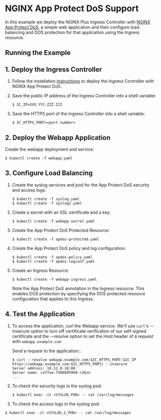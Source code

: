 # NGINX App Protect DoS Support

In this example we deploy the NGINX Plus Ingress Controller with [NGINX App Protect DoS](https://www.nginx.com/products/nginx-app-protect-dos/), a simple web application and then configure load balancing and DOS protection for that application using the Ingress resource.

## Running the Example

## 1. Deploy the Ingress Controller

1. Follow the installation [instructions](https://docs.nginx.com/nginx-ingress-controller/installation) to deploy the Ingress Controller with NGINX App Protect DoS.

2. Save the public IP address of the Ingress Controller into a shell variable:
    ```
    $ IC_IP=XXX.YYY.ZZZ.III
    ```
3. Save the HTTPS port of the Ingress Controller into a shell variable:
    ```
    $ IC_HTTPS_PORT=<port number>
    ```

## 2. Deploy the Webapp Application

Create the webapp deployment and service:
```
$ kubectl create -f webapp.yaml
```

## 3. Configure Load Balancing
1. Create the syslog services and pod for the App Protect DoS security and access logs:
    ```
    $ kubectl create -f syslog.yaml
    $ kubectl create -f syslog2.yaml
    ```
2. Create a secret with an SSL certificate and a key:
    ```
    $ kubectl create -f webapp-secret.yaml
    ```
3. Create the App Protect DoS Protected Resource:
    ```
    $ kubectl create -f apdos-protected.yaml
    ```
4. Create the App Protect DoS policy and log configuration:
    ```
    $ kubectl create -f apdos-policy.yaml
    $ kubectl create -f apdos-logconf.yaml
    ```
5. Create an Ingress Resource:

    ```
    $ kubectl create -f webapp-ingress.yaml
    ```
    Note the App Protect DoS annotation in the Ingress resource. This enables DOS protection by specifying the DOS protected resource configuration that applies to this Ingress.

## 4. Test the Application

1. To access the application, curl the Webapp service. We'll use `curl`'s --insecure option to turn off certificate verification of our self-signed
certificate and the --resolve option to set the Host header of a request with `webapp.example.com`

    Send a request to the application::
    ```
    $ curl --resolve webapp.example.com:$IC_HTTPS_PORT:$IC_IP https://webapp.example.com:$IC_HTTPS_PORT/ --insecure
    Server address: 10.12.0.18:80
    Server name: coffee-7586895968-r26zn
    ...
    ```
1. To check the security logs in the syslog pod:
    ```
    $ kubectl exec -it <SYSLOG_POD> -- cat /var/log/messages
    ```
2. To check the access logs in the syslog pod:
 ```
 $ kubectl exec -it <SYSLOG_2_POD> -- cat /var/log/messages
 ```
